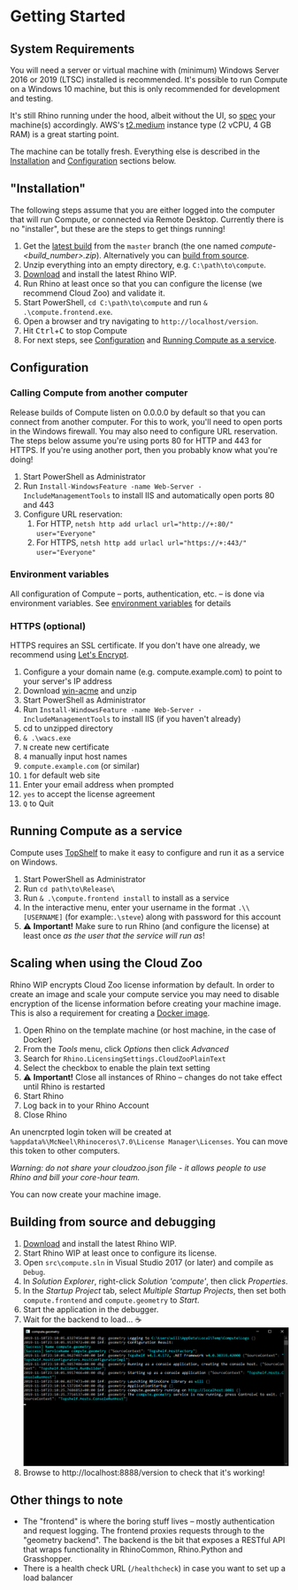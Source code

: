 # Getting Started

## System Requirements

You will need a server or virtual machine with (minimum) Windows Server 2016 or 2019 (LTSC) installed is recommended. It's possible to run Compute on a Windows 10 machine, but this is only recommended for development and testing.

It's still Rhino running under the hood, albeit without the UI, so [spec](https://www.rhino3d.com/6/system_requirements) your machine(s) accordingly. AWS's [t2.medium](https://aws.amazon.com/ec2/instance-types/t2/) instance type (2 vCPU, 4 GB RAM) is a great starting point.

The machine can be totally fresh. Everything else is described in the [Installation](#-installation-) and [Configuration](#configuration) sections below.

## "Installation"

The following steps assume that you are either logged into the computer that will run Compute, or connected via Remote Desktop. Currently there is no "installer", but these are the steps to get things running!

1. Get the [latest build](https://ci.appveyor.com/project/mcneel/compute-rhino3d/branch/master/artifacts) from the `master` branch (the one named _compute-<build_number>.zip_). Alternatively you can [build from source](#building-from-source).
1. Unzip everything into an empty directory, e.g. `C:\path\to\compute`.
1. [Download](https://www.rhino3d.com/download/rhino/wip) and install the latest Rhino WIP.
1. Run Rhino at least once so that you can configure the license (we recommend Cloud Zoo) and validate it.
1. Start PowerShell, `cd C:\path\to\compute` and run `& .\compute.frontend.exe`.
1. Open a browser and try navigating to `http://localhost/version`.
1. Hit <kbd>Ctrl</kbd>+<kbd>C</kbd> to stop Compute
1. For next steps, see [Configuration](#configuration) and [Running Compute as a service](#running-compute-as-a-service).


## Configuration

### Calling Compute from another computer

Release builds of Compute listen on 0.0.0.0 by default so that you can connect from another computer. For this to work, you'll need to open ports in the Windows firewall. You may also need to configure URL reservation. The steps below assume you're using ports 80 for HTTP and 443 for HTTPS. If you're using another port, then you probably know what you're doing!

1. Start PowerShell as Administrator
1. Run `Install-WindowsFeature -name Web-Server -IncludeManagementTools` to install IIS and automatically open ports 80 and 443
1. Configure URL reservation:
    1. For HTTP, `netsh http add urlacl url="http://+:80/" user="Everyone"`
    1. For HTTPS, `netsh http add urlacl url="https://+:443/" user="Everyone"`

### Environment variables

All configuration of Compute – ports, authentication, etc. – is done via environment variables.
See [environment variables](environment_variables.md) for details

### HTTPS (optional)

HTTPS requires an SSL certificate. If you don't have one already, we recommend using [Let's Encrypt](https://letsencrypt.org).

1. Configure a your domain name (e.g. compute.example.com) to point to your server's IP address
1. Download [win-acme](https://pkisharp.github.io/win-acme/) and unzip
1. Start PowerShell as Administrator
1. Run `Install-WindowsFeature -name Web-Server -IncludeManagementTools` to install IIS (if you haven't already)
1. cd to unzipped directory
1. `& .\wacs.exe`
1. `N` create new certificate
1. `4` manually input host names
1. `compute.example.com` (or similar)
1. `1` for default web site
1. Enter your email address when prompted
1. `yes` to accept the license agreement
1. `Q` to Quit

## Running Compute as a service

Compute uses [TopShelf](https://github.com/topshelf/topshelf) to make it easy to configure and run it as a service on Windows.

1. Start PowerShell as Administrator
1. Run `cd path\to\Release\`
1. Run `& .\compute.frontend install` to install as a service
1. In the interactive menu, enter your username in the format `.\\[USERNAME]` (for example:`.\steve`) along with password for this account
1. ⚠️ **Important!** Make sure to run Rhino (and configure the license) at least once _as the user that the service will run as_!

## Scaling when using the Cloud Zoo

Rhino WIP encrypts Cloud Zoo license information by default. In order to create an image and scale your compute service you may need to disable encryption of the license information before creating your machine image. This is also a requirement for creating a [Docker image](../Dockerfile).

1. Open Rhino on the template machine (or host machine, in the case of Docker)
1. From the _Tools_ menu, click _Options_ then click _Advanced_
1. Search for `Rhino.LicensingSettings.CloudZooPlainText`
1. Select the checkbox to enable the plain text setting
1. ⚠️ **Important!** Close all instances of Rhino – changes do not take effect until Rhino is restarted
1. Start Rhino
1. Log back in to your Rhino Account
1. Close Rhino

An unencrpted login token will be created at `%appdata%\McNeel\Rhinoceros\7.0\License Manager\Licenses`. You can move this token to other computers. 

*Warning: do not share your cloudzoo.json file - it allows people to use Rhino and bill your core-hour team.* 

You can now create your machine image.


## Building from source and debugging

1. [Download](https://www.rhino3d.com/download/rhino/wip) and install the latest Rhino WIP.
1. Start Rhino WIP at least once to configure its license.
1. Open `src\compute.sln` in Visual Studio 2017 (or later) and compile as `Debug`.
1. In _Solution Explorer_, right-click _Solution 'compute'_, then click _Properties_.
1. In the _Startup Project_ tab, select _Multiple Startup Projects_, then set both `compute.frontend` and `compute.geometry` to _Start_.
1. Start the application in the debugger.
1. Wait for the backend to load... ☕️
    ![compute.geometry.exe](images/compute_geometry_screenshot.png)
1. Browse to http://localhost:8888/version to check that it's working!


## Other things to note

- The "frontend" is where the boring stuff lives – mostly authentication and request logging. The frontend proxies requests through to the "geometry backend". The backend is the bit that exposes a RESTful API that wraps functionality in RhinoCommon, Rhino.Python and Grasshopper.
- There is a health check URL (`/healthcheck`) in case you want to set up a load balancer

